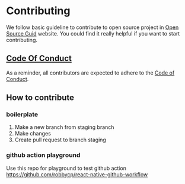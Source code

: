 # Contributing
We follow basic guideline to contribute to open source project in [Open Source Guid](https://opensource.guide/) website. You could find it really helpful if you want to start contributing.

## [Code Of Conduct]()
As a reminder, all contributors are expected to adhere to the [Code of Conduct]().

## How to contribute
### boilerplate
1. Make a new branch from staging branch
2. Make changes
3. Create pull request to branch staging
### github action playground
Use this repo for playground to test github action https://github.com/robbycp/react-native-github-workflow